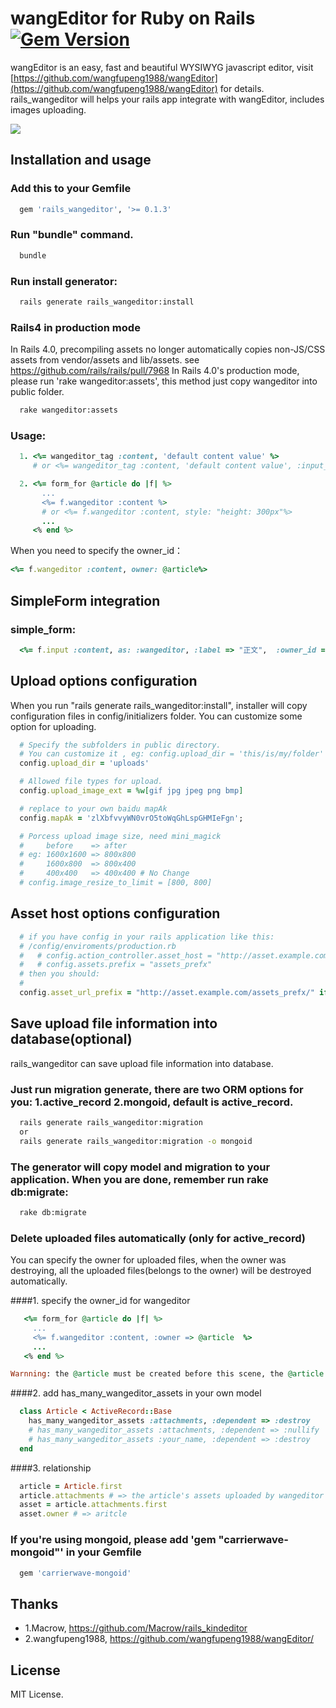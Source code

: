 # wangEditor for Ruby on Rails  [![Gem Version](https://badge.fury.io/rb/rails_wangeditor.svg)](http://badge.fury.io/rb/rails_wangeditor)

wangEditor is an easy, fast and beautiful WYSIWYG javascript editor, visit [https://github.com/wangfupeng1988/wangEditor](https://github.com/wangfupeng1988/wangEditor) for details.
rails_wangeditor will helps your rails app integrate with wangEditor, includes images uploading.

![](http://images2015.cnblogs.com/blog/138012/201509/138012-20150910004209122-1645253022.png)

## Installation and usage

### Add this to your Gemfile

```ruby
  gem 'rails_wangeditor', '>= 0.1.3'
```

### Run "bundle" command.

```bash
  bundle
```

### Run install generator:

```bash
  rails generate rails_wangeditor:install
```

### Rails4 in production mode

In Rails 4.0, precompiling assets no longer automatically copies non-JS/CSS assets from vendor/assets and lib/assets. see https://github.com/rails/rails/pull/7968
In Rails 4.0's production mode, please run 'rake wangeditor:assets', this method just copy wangeditor into public folder.

```bash
  rake wangeditor:assets
```

### Usage:

```ruby
  1. <%= wangeditor_tag :content, 'default content value' %>
     # or <%= wangeditor_tag :content, 'default content value', :input_html =>{style: "height: 300px"} %>
```

```ruby
  2. <%= form_for @article do |f| %>
       ...
       <%= f.wangeditor :content %>
       # or <%= f.wangeditor :content, style: "height: 300px"%>
       ...
     <% end %>
```

When you need to specify the owner_id：

```ruby
<%= f.wangeditor :content, owner: @article%>
```

## SimpleForm integration

### simple_form:

```ruby
  <%= f.input :content, as: :wangeditor, :label => "正文",  :owner_id => current_user.id, :input_html => {style: "height: 300px" } %>
```

## Upload options configuration

When you run "rails generate rails_wangeditor:install", installer will copy configuration files in config/initializers folder.
You can customize some option for uploading. 

```ruby
  # Specify the subfolders in public directory.
  # You can customize it , eg: config.upload_dir = 'this/is/my/folder'
  config.upload_dir = 'uploads'

  # Allowed file types for upload.
  config.upload_image_ext = %w[gif jpg jpeg png bmp]

  # replace to your own baidu mapAk
  config.mapAk = 'zlXbfvvyWN0vrO5toWqGhLspGHMIeFgn';

  # Porcess upload image size, need mini_magick
  #     before    => after
  # eg: 1600x1600 => 800x800
  #     1600x800  => 800x400
  #     400x400   => 400x400 # No Change
  # config.image_resize_to_limit = [800, 800]

```

## Asset host options configuration

```ruby
  # if you have config in your rails application like this:
  # /config/enviroments/production.rb
  #   # config.action_controller.asset_host = "http://asset.example.com"
  #   # config.assets.prefix = "assets_prefx"
  # then you should:
  #
  config.asset_url_prefix = "http://asset.example.com/assets_prefx/" if Rails.env.production?
```


## Save upload file information into database(optional)

rails_wangeditor can save upload file information into database.

### Just run migration generate, there are two ORM options for you: 1.active_record 2.mongoid, default is active_record.

```bash
  rails generate rails_wangeditor:migration
  or
  rails generate rails_wangeditor:migration -o mongoid
```

### The generator will copy model and migration to your application. When you are done, remember run rake db:migrate:

```bash
  rake db:migrate
```

### Delete uploaded files automatically (only for active_record)

You can specify the owner for uploaded files, when the owner was destroying, all the uploaded files(belongs to the owner) will be destroyed automatically.

####1. specify the owner_id for wangeditor

```ruby
   <%= form_for @article do |f| %>
     ...
     <%= f.wangeditor :content, :owner => @article  %>
     ...
   <% end %>
```

```ruby
Warnning: the @article must be created before this scene, the @article.id should not be empty.
```

####2. add has_many_wangeditor_assets in your own model

```ruby
  class Article < ActiveRecord::Base
    has_many_wangeditor_assets :attachments, :dependent => :destroy
    # has_many_wangeditor_assets :attachments, :dependent => :nullify
    # has_many_wangeditor_assets :your_name, :dependent => :destroy
  end
```

####3. relationship

```ruby
  article = Article.first
  article.attachments # => the article's assets uploaded by wangeditor
  asset = article.attachments.first
  asset.owner # => aritcle
```

### If you're using mongoid, please add 'gem "carrierwave-mongoid"' in your Gemfile

```ruby
  gem 'carrierwave-mongoid'
```

## Thanks
- 1.Macrow, https://github.com/Macrow/rails_kindeditor
- 2.wangfupeng1988, https://github.com/wangfupeng1988/wangEditor/

## License

MIT License.
